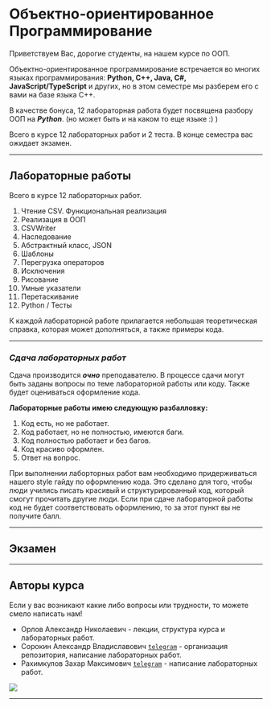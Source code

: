 # Объектно-ориентированное Программирование  

Приветствуем Вас, дорогие студенты, на нашем курсе по ООП. 
 
Объектно-ориентированное программирование встречается во многих языках программирования: **Python, C++, Java, C#, JavaScript/TypeScript** и других, но в этом семестре мы разберем его с вами на базе языка C++.  

В качестве бонуса, 12 лабораторная работа будет посвящена разбору ООП на ***Python***. (но может быть и на каком то еще языке :) )  

Всего в курсе 12 лабораторных работ и 2 теста. В конце семестра вас ожидает экзамен.  

---
## Лабораторные работы 

Всего в курсе 12 лабораторных работ.   

1. Чтение CSV. Функциональная реализация
2. Реализация в ООП
3. CSVWriter
4. Наследование 
5. Абстрактный класс, JSON
6. Шаблоны
7. Перегрузка операторов
8. Исключения
9. Рисование
10. Умные указатели
11. Перетаскивание
12. Python / Тесты

К каждой лабораторной работе прилагается небольшая теоретическая справка, которая может дополняться, а также примеры кода.

---

### ***Сдача лабораторных работ***

Сдача производится ***очно*** преподавателю. В процессе сдачи могут быть заданы вопросы по теме лабораторной работы или коду. Также будет оцениваться оформление кода.  


**Лабораторные работы имею следующую разбалловку:**  
1. Код есть, но не работает.
2. Код работает, но не полностью, имеются баги.
3. Код полностью работает и без багов.
4. Код красиво оформлен.
5. Ответ на вопрос.

При выполнении лаборторных работ вам необходимо придерживаться нашего style гайду по оформлению кода. Это сделано для того, чтобы люди учились писать красивый и структурированный код, который смогут прочитать другие люди. Если при сдаче лабораторной работы код не будет соответствовать оформлению, то за этот пункт вы не получите балл.  



---
## Экзамен


---
## Авторы курса  

Если у вас возникают какие либо вопросы или трудности, то можете смело написать нам! 

* Орлов Александр Николаевич - лекции, структура курса и лабораторных работ.
* Сорокин Александр Владиславович [`telegram`](https://t.me/KeoFoxy) - организация репозитория, написание лабораторных работ.
* Рахимкулов Захар Максимович [`telegram`](https://t.me/imbator) - написание лабораторных работ.  
   

<img src="https://github.com/MPSU/APS/blob/technical/Pic/logo2.png?raw=true">  

---
